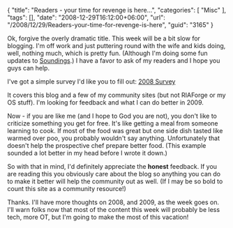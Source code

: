 {
	"title": "Readers - your time for revenge is here...",
	"categories": [
		"Misc"
	],
	"tags": [],
	"date": "2008-12-29T16:12:00+06:00",
	"url": "/2008/12/29/Readers-your-time-for-revenge-is-here",
	"guid": "3165"
}

Ok, forgive the overly dramatic title. This week will be a bit slow for blogging. I'm off work and just puttering round with the wife and kids doing, well, nothing much, which is pretty fun. (Although I'm doing some fun updates to <a href="http://soundings.riaforge.org">Soundings</a>.) I have a favor to ask of my readers and I hope you guys can help.

I've got a simple survey I'd like you to fill out: <a href="http://www.raymondcamden.com/demos/soundings/survey.cfm?id=82FCFD08-19B9-E658-9D643EF7DF465EA4">2008 Survey</a>

It covers this blog and a few of my community sites (but not RIAForge or my OS stuff). I'm looking for feedback and what I can do better in 2009. 

Now - if you are like me (and I hope to God you are not), you don't like to criticize something you get for free. It's like getting a meal from someone learning to cook. If most of the food was great but one side dish tasted like warmed over poo, you probably wouldn't say anything. Unfortunately that doesn't help the prospective chef prepare better food. (This example sounded a lot better in my head before I wrote it down.)

So with that in mind, I'd definitely appreciate the <b>honest</b> feedback. If you are reading this you obviously care about the blog so anything you can do to make it better will help the community out as well. (If I may be so bold to count this site as a community resource!)

Thanks. I'll have more thoughts on 2008, and 2009, as the week goes on. I'll warn folks now that most of the content this week will probably be less tech, more OT, but I'm going to make the most of this vacation!